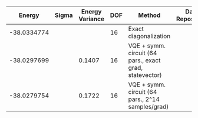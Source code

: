 | Energy      | Sigma   | Energy Variance   | DOF | Method                                                       | Data Repository |
|-------------|---------|-------------------|-----|--------------------------------------------------------------|-----------------|
| -38.0334774 |         |                   | 16  | Exact diagonalization                                        |                 |
| -38.0297699 |         | 0.1407            | 16  | VQE + symm. circuit (64 pars., exact grad, statevector)      |                 |
| -38.0279754 |         | 0.1722            | 16  | VQE + symm. circuit (64 pars., 2^14 samples/grad)            |                 |
